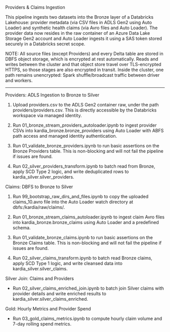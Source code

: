 Providers & Claims Ingestion

This pipeline ingests two datasets into the Bronze layer of a Databricks Lakehouse:
provider metadata (via CSV files in ADLS Gen2 using Auto Loader) and synthetic health
claims (via Avro files and Auto Loader). The provider data now resides in the raw 
container of an Azure Data Lake Storage Gen2 account and Auto Loader ingests it
using a SAS token stored securely in a Databricks secret scope.

NOTE: All source files (except Providers) and every Delta table are stored in DBFS object storage,
which is encrypted at rest automatically. Reads and writes between the cluster
and that object store travel over TLS-encrypted HTTPS, so those stages are also
encrypted in transit. Inside the cluster, one path remains unencrypted: Spark
shuffle/broadcast traffic between driver and workers.

---

Providers: ADLS Ingestion to Bronze to Silver

1. Upload providers.csv to the ADLS Gen2 container raw, under the path providers/providers.csv. This is directly accessible by the Databricks workspace via managed identity.

2. Run 01_bronze_stream_providers_autoloader.ipynb to ingest provider CSVs into kardia_bronze.bronze_providers using Auto Loader with ABFS path access and managed identity authentication.

3. Run 01_validate_bronze_providers.ipynb to run basic assertions on the Bronze Providers table. This is non-blocking and will not fail the pipeline if issues are found.

4. Run 02_silver_providers_transform.ipynb to batch read from Bronze, apply SCD Type 2 logic, and write deduplicated rows to kardia_silver.silver_providers.


Claims: DBFS to Bronze to Silver

1. Run 99_bootstrap_raw_dirs_and_files.ipynb to copy the uploaded claims_10.avro file into the Auto Loader watch directory at dbfs:/kardia/raw/claims/.

2. Run 01_bronze_stream_claims_autoloader.ipynb to ingest claim Avro files into kardia_bronze.bronze_claims using Auto Loader and a predefined schema.

3. Run 01_validate_bronze_claims.ipynb to run basic assertions on the Bronze Claims table. This is non-blocking and will not fail the pipeline if issues are found.

4. Run 02_silver_claims_transform.ipynb to batch read Bronze claims, apply SCD Type 1 logic, and write cleansed data into kardia_silver.silver_claims.


Silver Join: Claims and Providers

- Run 02_silver_claims_enriched_join.ipynb to batch join Silver claims with provider details and write enriched results to kardia_silver.silver_claims_enriched.


Gold: Hourly Metrics and Provider Spend

- Run 03_gold_claims_metrics.ipynb to compute hourly claim volume and 7-day rolling spend metrics.
